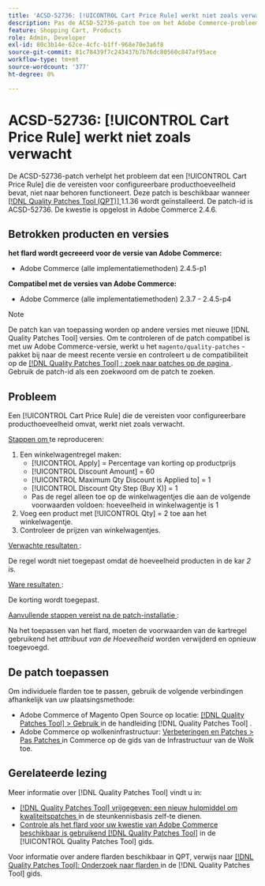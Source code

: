 ```yaml
---
title: 'ACSD-52736: [!UICONTROL Cart Price Rule] werkt niet zoals verwacht'
description: Pas de ACSD-52736-patch toe om het Adobe Commerce-probleem op te lossen, waarbij een [!UICONTROL Cart Price Rule] die de vereisten voor configureerbare producthoeveelheid bevat, niet werkt zoals u had verwacht.
feature: Shopping Cart, Products
role: Admin, Developer
exl-id: 80c3b14e-62ce-4cfc-b1ff-968e70e3a6f8
source-git-commit: 81c78439f7c243437b7b76dc80560c847af95ace
workflow-type: tm+mt
source-wordcount: '377'
ht-degree: 0%

---
```


# ACSD-52736: [!UICONTROL Cart Price Rule] werkt niet zoals verwacht

De ACSD-52736-patch verhelpt het probleem dat een [!UICONTROL Cart Price Rule] die de vereisten voor configureerbare producthoeveelheid bevat, niet naar behoren functioneert. Deze patch is beschikbaar wanneer [[!DNL Quality Patches Tool (QPT)] ](https://experienceleague.adobe.com/en/docs/commerce-knowledge-base/kb/announcements/commerce-announcements/magento-quality-patches-released-new-tool-to-self-serve-quality-patches) 1.1.36 wordt geïnstalleerd. De patch-id is ACSD-52736. De kwestie is opgelost in Adobe Commerce 2.4.6.

## Betrokken producten en versies

**het flard wordt gecreeerd voor de versie van Adobe Commerce:**

* Adobe Commerce (alle implementatiemethoden) 2.4.5-p1

**Compatibel met de versies van Adobe Commerce:**

* Adobe Commerce (alle implementatiemethoden) 2.3.7 - 2.4.5-p4

>[!NOTE]
>
>De patch kan van toepassing worden op andere versies met nieuwe [!DNL Quality Patches Tool] versies. Om te controleren of de patch compatibel is met uw Adobe Commerce-versie, werkt u het `magento/quality-patches` -pakket bij naar de meest recente versie en controleert u de compatibiliteit op de [[!DNL Quality Patches Tool] : zoek naar patches op de pagina ](https://experienceleague.adobe.com/tools/commerce-quality-patches/index.html) . Gebruik de patch-id als een zoekwoord om de patch te zoeken.

## Probleem

Een [!UICONTROL Cart Price Rule] die de vereisten voor configureerbare producthoeveelheid omvat, werkt niet zoals verwacht.

<u> Stappen om </u> te reproduceren:

1. Een winkelwagentregel maken:
   * [!UICONTROL Apply] = Percentage van korting op productprijs
   * [!UICONTROL Discount Amount] = 60
   * [!UICONTROL Maximum Qty Discount is Applied to] = 1
   * [!UICONTROL Discount Qty Step (Buy X)] = 1
   * Pas de regel alleen toe op de winkelwagentjes die aan de volgende voorwaarden voldoen: hoeveelheid in winkelwagentje is 1
2. Voeg een product met [!UICONTROL Qty] = 2 toe aan het winkelwagentje.
3. Controleer de prijzen van winkelwagentjes.

<u> Verwachte resultaten </u>:

De regel wordt niet toegepast omdat de hoeveelheid producten in de kar *2* is.

<u> Ware resultaten </u>:

De korting wordt toegepast.

<u> Aanvullende stappen vereist na de patch-installatie </u> :

Na het toepassen van het flard, moeten de voorwaarden van de kartregel gebruikend het *attribuut van de Hoeveelheid* worden verwijderd en opnieuw toegevoegd.

## De patch toepassen

Om individuele flarden toe te passen, gebruik de volgende verbindingen afhankelijk van uw plaatsingsmethode:

* Adobe Commerce of Magento Open Source op locatie: [[!DNL Quality Patches Tool]  > Gebruik ](/help/tools/quality-patches-tool/usage.md) in de handleiding [!DNL Quality Patches Tool] .
* Adobe Commerce op wolkeninfrastructuur: [ Verbeteringen en Patches > Pas Patches ](https://experienceleague.adobe.com/docs/commerce-cloud-service/user-guide/develop/upgrade/apply-patches.html) in Commerce op de gids van de Infrastructuur van de Wolk toe.

## Gerelateerde lezing

Meer informatie over [!DNL Quality Patches Tool] vindt u in:

* [[!DNL Quality Patches Tool]  vrijgegeven: een nieuw hulpmiddel om kwaliteitspatches ](https://experienceleague.adobe.com/en/docs/commerce-knowledge-base/kb/announcements/commerce-announcements/magento-quality-patches-released-new-tool-to-self-serve-quality-patches) in de steunkennisbasis zelf-te dienen.
* [ Controle als het flard voor uw kwestie van Adobe Commerce beschikbaar is gebruikend  [!DNL Quality Patches Tool]](/help/tools/quality-patches-tool/patches-available-in-qpt/check-patch-for-magento-issue-with-magento-quality-patches.md) in de [!UICONTROL Quality Patches Tool] gids.


Voor informatie over andere flarden beschikbaar in QPT, verwijs naar [[!DNL Quality Patches Tool]: Onderzoek naar flarden ](https://experienceleague.adobe.com/tools/commerce-quality-patches/index.html) in de [!DNL Quality Patches Tool] gids.
